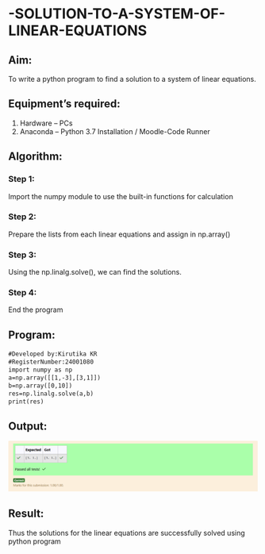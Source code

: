 # -SOLUTION-TO-A-SYSTEM-OF-LINEAR-EQUATIONS
## Aim:
To write a python program to find a solution to a system of linear equations.
## Equipment’s required:
1. 	Hardware – PCs
2. 	Anaconda – Python 3.7 Installation / Moodle-Code Runner
## Algorithm:
### Step 1: 
Import the numpy module to use the built-in functions for calculation
### Step 2: 
Prepare the lists from each linear equations and assign in np.array()
### Step 3: 
Using the np.linalg.solve(), we can find the solutions.
### Step 4: 
End the program
## Program:
    #Developed by:Kirutika KR 
    #RegisterNumber:24001080
    import numpy as np
    a=np.array([[1,-3],[3,1]])
    b=np.array([0,10])
    res=np.linalg.solve(a,b)
    print(res)
## Output:
![result](<Screenshot 2024-10-29 183405.png>)
## Result: 
Thus the solutions for the linear equations are successfully solved using python program

